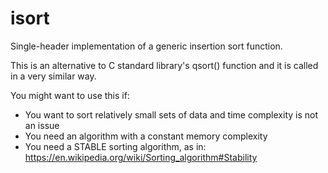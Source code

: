 # isort
Single-header implementation of a generic insertion sort function.

This is an alternative to C standard library's qsort() function and it is called in a very similar way.

You might want to use this if:
  - You want to sort relatively small sets of data and time complexity is not an issue
  - You need an algorithm with a constant memory complexity
  - You need a STABLE sorting algorithm, as in: https://en.wikipedia.org/wiki/Sorting_algorithm#Stability
